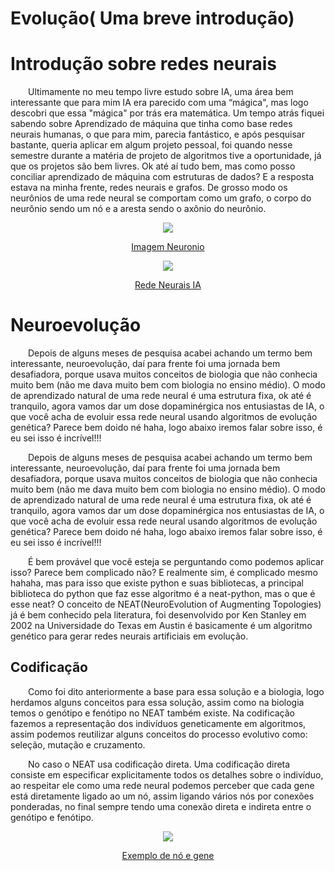 # Evolução( Uma breve introdução)

# Introdução sobre redes neurais

&emsp;&emsp;Ultimamente no meu tempo livre estudo sobre IA, uma área bem interessante que para mim IA era parecido com uma “mágica", mas logo descobri que essa "mágica" por trás era matemática. Um tempo atrás fiquei sabendo sobre Aprendizado de máquina que tinha como base redes neurais humanas, o que para mim, parecia fantástico, e após pesquisar bastante, queria aplicar em algum projeto pessoal, foi quando nesse semestre durante a matéria de projeto de algoritmos tive a oportunidade, já que os projetos são bem livres. Ok até aí tudo bem, mas como posso conciliar aprendizado de máquina com estruturas de dados? E a resposta estava na minha frente, redes neurais e grafos. De grosso modo os neurônios de uma rede neural se comportam como um grafo, o corpo do neurônio sendo um nó e a aresta sendo o axônio do neurônio.

<center>

![](https://raw.githubusercontent.com/projeto-de-algoritmos/Final-Flappy-Baby-Yoda/master/imgs/1-partes-do-neuronio.jpg)
</center>

<center>

[Imagem Neuronio](https://raw.githubusercontent.com/projeto-de-algoritmos/Final-Flappy-Baby-Yoda/master/imgs/1-partes-do-neuronio.jpg)

</center>


<center>

![](https://raw.githubusercontent.com/projeto-de-algoritmos/Final-Flappy-Baby-Yoda/master/imgs/rede-neural.png)

</center>

<center>

[Rede Neurais IA](https://raw.githubusercontent.com/projeto-de-algoritmos/Final-Flappy-Baby-Yoda/master/imgs/rede-neural.png)

</center>

# Neuroevolução

&emsp;&emsp;Depois de alguns meses de pesquisa acabei achando um termo bem interessante, neuroevolução, daí para frente foi uma jornada bem desafiadora, porque usava muitos conceitos de biologia que não conhecia muito bem (não me dava muito bem com biologia no ensino médio). O modo de aprendizado natural de uma rede neural é uma estrutura fixa, ok até é tranquilo, agora vamos dar um dose dopaminérgica nos entusiastas de IA, o que você acha de evoluir essa rede neural usando algoritmos de evolução genética? Parece bem doido né haha,  logo abaixo iremos falar sobre isso, é eu sei isso é incrível!!!


&emsp;&emsp;Depois de alguns meses de pesquisa acabei achando um termo bem interessante, neuroevolução, daí para frente foi uma jornada bem desafiadora, porque usava muitos conceitos de biologia que não conhecia muito bem (não me dava muito bem com biologia no ensino médio). O modo de aprendizado natural de uma rede neural é uma estrutura fixa, ok até é tranquilo, agora vamos dar um dose dopaminérgica nos entusiastas de IA, o que você acha de evoluir essa rede neural usando algoritmos de evolução genética? Parece bem doido né haha,  logo abaixo iremos falar sobre isso, é eu sei isso é incrível!!!

&emsp;&emsp;É bem provável que você esteja se perguntando como podemos aplicar isso? Parece bem complicado não? E realmente sim, é complicado mesmo hahaha, mas para isso que existe python e suas bibliotecas, a principal biblioteca do python que faz esse algoritmo é a neat-python, mas o que é esse neat? O conceito de NEAT(NeuroEvolution of Augmenting Topologies) já é bem conhecido pela literatura, foi desenvolvido por Ken Stanley em 2002 na  Universidade do Texas em Austin é basicamente é um algoritmo genético para gerar redes neurais artificiais em evolução.

## Codificação 

&emsp;&emsp;Como foi dito anteriormente a base para essa solução e a biologia, logo herdamos alguns conceitos para essa solução, assim como na biologia temos o genótipo e fenótipo no NEAT também existe. Na codificação fazemos a representação dos indivíduos geneticamente em algoritmos, assim podemos reutilizar alguns conceitos do processo evolutivo como: seleção, mutação e cruzamento.

&emsp;&emsp;No caso o NEAT usa codificação direta. Uma codificação direta consiste em especificar explicitamente todos os detalhes sobre o indivíduo, ao respeitar ele como uma rede neural podemos perceber que cada gene está diretamente ligado ao um nó, assim ligando vários nós por conexões ponderadas, no final sempre tendo uma conexão direta e indireta entre o genótipo e fenótipo.

<center>

![](https://raw.githubusercontent.com/projeto-de-algoritmos/Final-Flappy-Baby-Yoda/gh-pages/images/0_Kze4g6cLA3maofxq.png)

</center>
<center>

[Exemplo de nó e gene](https://raw.githubusercontent.com/projeto-de-algoritmos/Final-Flappy-Baby-Yoda/gh-pages/images/0_Kze4g6cLA3maofxq.png)

</center>